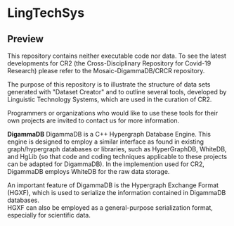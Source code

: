 
# LingTechSys
## Preview 

This repository contains neither executable code nor 
data.  To see the latest developments for CR2 
(the Cross-Disciplinary Repository for Covid-19 Research) 
please refer to the Mosaic-DigammaDB/CRCR repository.

The purpose of this repository is to illustrate the 
structure of data sets generated with 
"Dataset Creator" and to outline several tools, 
developed by Linguistic Technology Systems, 
which are used in the curation of CR2.

Programmers or organizations who would like to 
use these tools for their own projects 
are invited to contact us for more information.

**DigammaDB**
DigammaDB is a C++ Hypergraph Database Engine.   This 
engine is designed to employ a similar interface as 
found in existing graph/hypergraph databases or libraries, 
such as HyperGraphDB, WhiteDB, and HgLib (so that code and 
coding techniques applicable to these projects can be 
adapted for DigammaDB).  In the implemention used for 
CR2, DigammaDB employs WhiteDB for the raw data storage.

An important feature of DigammaDB is the Hypergraph 
Exchange Format (HGXF), which is used to serialize 
the information contained in DigammaDB databases.  
HGXF can also be employed as a general-purpose serialization 
format, especially for scientific data.





